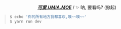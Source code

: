 <div align="center">

**_<a href="https://可爱.umia.moe">可爱.UMIA.MOE</a>_** / ✨ 呐, 要看吗? (掀起)

</div>

> ```bash
> $ echo '你的所有地方我都喜欢,嗅~~嗅~~'
> $ yarn run dev
